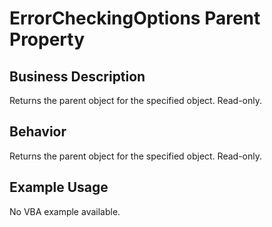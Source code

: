 # ErrorCheckingOptions Parent Property

## Business Description
Returns the parent object for the specified object. Read-only.

## Behavior
Returns the parent object for the specified object. Read-only.

## Example Usage
No VBA example available.